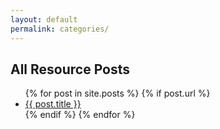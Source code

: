 ```yaml
---
layout: default
permalink: categories/
---
```


<h2>All Resource Posts</h2>

<ul>
  {% for post in site.posts %}
    {% if post.url %}
        <li><a href="{{site.baseurl}}/{{ post.url }}">{{ post.title }}</a></li>
    {% endif %}
  {% endfor %}
</ul>
